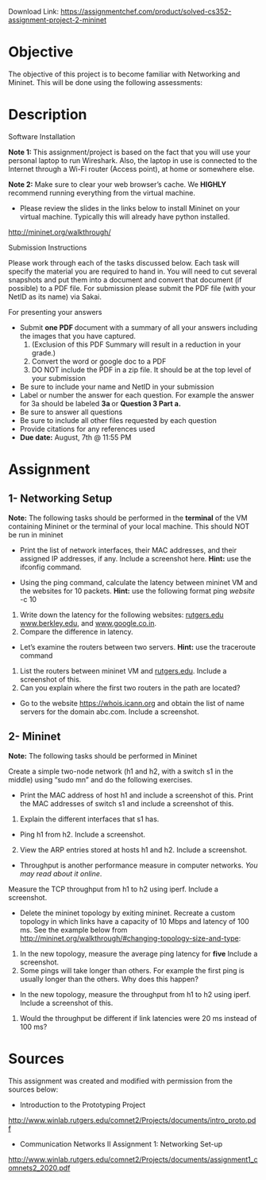 Download Link: https://assignmentchef.com/product/solved-cs352-assignment-project-2-mininet
<br>
<h1>Objective</h1>

The objective of this project is to become familiar with Networking and Mininet.  This will be done using the following assessments:

<h1>Description</h1>

Software Installation

<strong>Note 1: </strong>This assignment/project is based on the fact that you will use your personal laptop to run Wireshark. Also, the laptop in use is connected to the Internet through a Wi-Fi router (Access point), at home or somewhere else.

<strong>Note 2:</strong> Make sure to clear your web browser’s cache. We <strong>HIGHLY</strong> recommend running everything from the virtual machine.

<ul>

 <li>Please review the slides in the links below to install Mininet on your virtual machine. Typically this will already have python installed.</li>

</ul>

<a href="http://mininet.org/walkthrough/">http://mininet.org/walkthrough/</a>




Submission Instructions

Please work through each of the tasks discussed below. Each task will specify the material you are required to hand in. You will need to cut several snapshots and put them into a document and convert that document (if possible) to a PDF file. For submission please submit the PDF file (with your NetID as its name) via Sakai.

For presenting your answers

<ul>

 <li>Submit <strong>one PDF </strong>document with a summary of all your answers including the images that you have captured.

  <ol>

   <li>(Exclusion of this PDF Summary will result in a reduction in your grade.)</li>

   <li>Convert the word or google doc to a PDF</li>

   <li>DO NOT include the PDF in a zip file. It should be at the top level of your submission</li>

  </ol></li>

 <li>Be sure to include your name and NetID in your submission</li>

 <li>Label or number the answer for each question. For example the answer for 3a should be labeled <strong>3a </strong>or <strong>Question 3 Part a. </strong></li>

 <li>Be sure to answer all questions</li>

 <li>Be sure to include all other files requested by each question</li>

 <li>Provide citations for any references used</li>

 <li><strong>Due date:</strong> August, 7th @ 11:55 PM</li>

</ul>

<strong> </strong>

<h1></h1>

<h1>Assignment</h1>

<h2>1- Networking Setup</h2>

<strong>Note:</strong> The following tasks should be performed in the <strong>terminal</strong> of the VM containing Mininet or the terminal of your local machine. This should NOT be run in mininet

<ul>

 <li>Print the list of network interfaces, their MAC addresses, and their assigned IP addresses, if any. Include a screenshot here. <strong>Hint:</strong> use the ifconfig command.</li>

</ul>







<ul>

 <li>Using the ping command, calculate the latency between mininet VM and the websites for 10 packets. <strong>Hint:</strong> use the following format ping <em>website</em> -c 10</li>

</ul>

<ol>

 <li>Write down the latency for the following websites: <a href="http://www.rutgers.edu">rutgers.edu</a> <a href="http://www.stanford.edu">www.berkley.edu</a>, and <a href="https://www.google.co.in">www.google.co.in</a>.</li>

 <li>Compare the difference in latency.</li>

</ol>




<ul>

 <li>Let’s examine the routers between two servers. <strong>Hint:</strong> use the traceroute command</li>

</ul>

<ol>

 <li>List the routers between mininet VM and <a href="http://www.rutgers.edu">rutgers.edu</a>. Include a screenshot of this.</li>

 <li>Can you explain where the first two routers in the path are located?</li>

</ol>




<ul>

 <li>Go to the website <a href="https://whois.icann.org">https://whois.icann.org</a> and obtain the list of name servers for the domain abc.com. Include a screenshot.</li>

</ul>

<strong> </strong>

<h2></h2>

<h2>2- Mininet</h2>

<strong>Note:</strong> The following tasks should be performed in Mininet

Create a simple two-node network (h1 and h2, with a switch s1 in the middle) using “sudo mn” and do the following exercises.

<ul>

 <li>Print the MAC address of host h1 and include a screenshot of this. Print the MAC addresses of switch s1 and include a screenshot of this.</li>

</ul>

<ol>

 <li>Explain the different interfaces that s1 has.</li>

</ol>

<ul>

 <li>Ping h1 from h2. Include a screenshot.</li>

</ul>

<ol start="2">

 <li>View the ARP entries stored at hosts h1 and h2. Include a screenshot.</li>

</ol>

<ul>

 <li>Throughput is another performance measure in computer networks. <em>You may read about it online</em>.</li>

</ul>




Measure the TCP throughput from h1 to h2 using iperf. Include a screenshot.




<ul>

 <li>Delete the mininet topology by exiting mininet. Recreate a custom topology in which links have a capacity of 10 Mbps and latency of 100 ms. See the example below from <a href="http://mininet.org/walkthrough/#changing-topology-size-and-type">http://mininet.org/walkthrough/#changing-topology-size-and-type</a>:</li>

</ul>

<ol>

 <li>In the new topology, measure the average ping latency for <strong>five</strong> Include a screenshot.</li>

 <li>Some pings will take longer than others. For example the first ping is usually longer than the others. Why does this happen?</li>

</ol>

<ul>

 <li>In the new topology, measure the throughput from h1 to h2 using iperf. Include a screenshot of this.</li>

</ul>

<ol>

 <li>Would the throughput be different if link latencies were 20 ms instead of 100 ms?</li>

</ol>







<h1>Sources</h1>

This assignment was created and modified with permission from the sources below:

<ul>

 <li>Introduction to the Prototyping Project</li>

</ul>

<a href="http://www.winlab.rutgers.edu/comnet2/Projects/documents/intro_proto.pdf">http://www.winlab.rutgers.edu/comnet2/Projects/documents/intro_proto.pdf</a>

<ul>

 <li>Communication Networks II Assignment 1: Networking Set-up</li>

</ul>

<a href="http://www.winlab.rutgers.edu/comnet2/Projects/documents/assignment1_comnets2_2020.pdf">http://www.winlab.rutgers.edu/comnet2/Projects/documents/assignment1_comnets2_2020.pdf</a>











